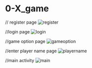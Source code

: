 # 0-X_game
// register page
![register](https://user-images.githubusercontent.com/96650011/208467406-0aa87f91-eeed-48fc-a765-eaa988c8cc68.jpg=250*250)

//login page
![login](https://user-images.githubusercontent.com/96650011/208467477-1f155718-1499-42c3-bcc4-37415b5b7808.jpg)

//game option page
![gameoption](https://user-images.githubusercontent.com/96650011/208467625-e542ce07-a44f-462f-bde1-8184779d4425.jpg)

//enter player name page
![playername](https://user-images.githubusercontent.com/96650011/208467637-8c40bdfe-237e-4895-9480-cdadecd6b294.jpg)

//main activity
![main](https://user-images.githubusercontent.com/96650011/208467648-e2fa8e3a-0200-4266-89f1-2fa30f997bcb.jpg)
